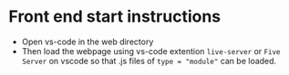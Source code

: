 # Front end start instructions

- Open vs-code in the web directory
- Then load the webpage using vs-code extention `live-server` or `Five Server` on vscode so that .js files of `type = "module"` can be loaded.